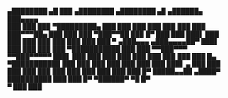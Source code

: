    ▄████████  ▄█           ███        ▄████████    ▄████████  ▄█   ▄██████▄  ███▄▄▄▄   
  ███    ███ ███       ▀█████████▄   ███    ███   ███    ███ ███  ███    ███ ███▀▀▀██▄ 
  ███    ███ ███          ▀███▀▀██   ███    █▀    ███    ███ ███▌ ███    ███ ███   ███ 
  ███    ███ ███           ███   ▀  ▄███▄▄▄      ▄███▄▄▄▄██▀ ███▌ ███    ███ ███   ███ 
▀███████████ ███           ███     ▀▀███▀▀▀     ▀▀███▀▀▀▀▀   ███▌ ███    ███ ███   ███ 
  ███    ███ ███           ███       ███    █▄  ▀███████████ ███  ███    ███ ███   ███ 
  ███    ███ ███▌    ▄     ███       ███    ███   ███    ███ ███  ███    ███ ███   ███ 
  ███    █▀  █████▄▄██    ▄████▀     ██████████   ███    ███ █▀    ▀██████▀   ▀█   █▀  
             ▀                                    ███    ███                           
